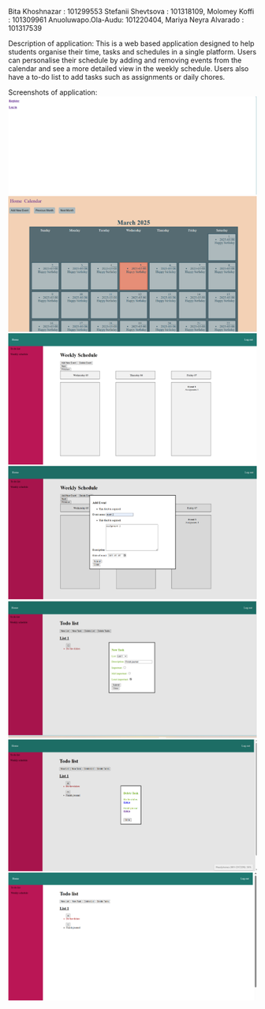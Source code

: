 Bita Khoshnazar : 101299553 
Stefanii Shevtsova : 101318109,
Molomey Koffi : 101309961
Anuoluwapo.Ola-Audu: 101220404, 
Mariya Neyra Alvarado : 101317539

Description of application:
This is a web based application designed to help students organise their time, tasks and schedules in a single platform.
Users can personalise their schedule by adding and removing events from the calendar and see a more detailed view in the weekly schedule. 
Users also have a to-do list to add tasks such as assignments or daily chores.

Screenshots of application: 
![Screenshot 1](staticfiles/images/AppScreenshots/img_1.png)
![Screenshot 2](staticfiles/images/AppScreenshots/img.png)
![img_5.png](staticfiles/images/AppScreenshots/img_5.png)
![img_2.png](staticfiles/images/AppScreenshots/img_2.png)
![img_3.png](staticfiles/images/AppScreenshots/img_3.png)
![img_4.png](staticfiles/images/AppScreenshots/img_4.png)
![img_6.png](staticfiles/images/AppScreenshots/img_6.png)


